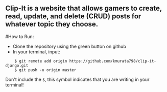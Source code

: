 Clip-It is a website that allows gamers to create, read, update, and delete (CRUD) posts for whatever topic they choose.
------------------------------------
#How to Run:
- Clone the repository using the green button on github
- In your terminal, input: 
```
    $ git remote add origin https://github.com/kmurata798/clip-it-django.git
    $ git push -u origin master
```
Don't include the `$`, this symbol indicates that you are writing in your terminal!